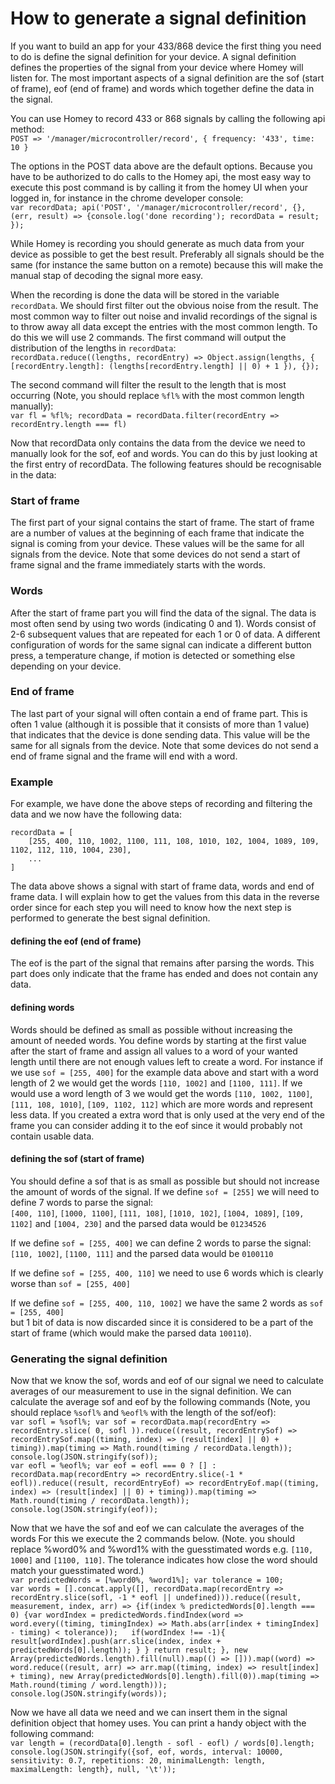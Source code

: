 # How to generate a signal definition

If you want to build an app for your 433/868 device the first thing you need to do is define the signal definition for your device.
A signal definition defines the properties of the signal from your device where Homey will listen for. The most important aspects
of a signal definition are the sof (start of frame), eof (end of frame) and words which together define the data in the signal.

You can use Homey to record 433 or 868 signals by calling the following api method:<br/>
`POST => '/manager/microcontroller/record', { frequency: '433', time: 10 }`

The options in the POST data above are the default options. Because you have to be authorized to do calls to the Homey api, 
the most easy way to execute this post command is by calling it from the homey UI when your logged in, for instance in the 
chrome developer console: <br/>
`var recordData; api('POST', '/manager/microcontroller/record', {}, (err, result) => {console.log('done recording'); recordData = result; });`

While Homey is recording you should generate as much data from your device as possible to get the best result. Preferably all
signals should be the same (for instance the same button on a remote) because this will make the manual stap of decoding the signal
more easy.

When the recording is done the data will be stored in the variable `recordData`. We should first filter out the obvious noise from the result.
The most common way to filter out noise and invalid recordings of the signal is to throw away all data except the entries with the most common length.
To do this we will use 2 commands. The first command will output the distribution of the lengths in `recordData`:<br/>
`recordData.reduce((lengths, recordEntry) => Object.assign(lengths, { [recordEntry.length]: (lengths[recordEntry.length] || 0) + 1 }), {});`

The second command will filter the result to the length that is most occurring (Note, you should replace `%fl%` with the most common length manually):<br/>
`var fl = %fl%; recordData = recordData.filter(recordEntry => recordEntry.length === fl)`

Now that recordData only contains the data from the device we need to manually look for the sof, eof and words. You can do this by just looking
at the first entry of recordData. The following features should be recognisable in the data:

### Start of frame
The first part of your signal contains the start of frame. The start of frame are a number of values at the beginning of each frame
that indicate the signal is coming from your device. These values will be the same for all signals from the device. 
Note that some devices do not send a start of frame signal and the frame immediately starts with the words.

### Words
After the start of frame part you will find the data of the signal. The data is most often send by using two words (indicating 0 and 1).
Words consist of 2-6 subsequent values that are repeated for each 1 or 0 of data. A different configuration of words for the same signal
can indicate a different button press, a temperature change, if motion is detected or something else depending on your device.

### End of frame
The last part of your signal will often contain a end of frame part. This is often 1 value (although it is possible that it consists of more than 1 value)
that indicates that the device is done sending data. This value will be the same for all signals from the device.
Note that some devices do not send a end of frame signal and the frame will end with a word.

### Example
For example, we have done the above steps of recording and filtering the data and we now have the following data:
```
recordData = [
    [255, 400, 110, 1002, 1100, 111, 108, 1010, 102, 1004, 1089, 109, 1102, 112, 110, 1004, 230],
    ...
]
```
The data above shows a signal with start of frame data, words and end of frame data. I will explain how to get the values from this data in the reverse order
since for each step you will need to know how the next step is performed to generate the best signal definition.

#### defining the eof (end of frame)
The eof is the part of the signal that remains after parsing the words. This part does only indicate that the frame has ended and does not contain any data.

#### defining words
Words should be defined as small as possible without increasing the amount of needed words. You define words by starting at the first value after the
start of frame and assign all values to a word of your wanted length until there are not enough values left to create a word.
For instance if we use `sof = [255, 400]` for the example data above and start with a word length of 2 we would get the words `[110, 1002]` and `[1100, 111]`.
If we would use a word length of 3 we would get the words `[110, 1002, 1100]`, `[111, 108, 1010]`, `[109, 1102, 112]` which are more words and represent less data.
If you created a extra word that is only used at the very end of the frame you can consider adding it to the eof since it would probably not contain usable data.

#### defining the sof (start of frame)
You should define a sof that is as small as possible but should not increase the amount of words of the signal. 
If we define `sof = [255]` we will need to define 7 words to parse the signal:<br/>
`[400, 110]`, `[1000, 1100]`, `[111, 108]`, `[1010, 102]`, `[1004, 1089]`, `[109, 1102]` and `[1004, 230]` and the parsed data would be `01234526`

If we define `sof = [255, 400]` we can define 2 words to parse the signal:<br/>
`[110, 1002]`, `[1100, 111]` and the parsed data would be `0100110` 

If we define `sof = [255, 400, 110]` we need to use 6 words which is clearly worse than `sof = [255, 400]`

If we define `sof = [255, 400, 110, 1002]` we have the same 2 words as `sof = [255, 400]` <br/>
but 1 bit of data is now discarded since it is considered to be a part of the start of frame (which would make the parsed data `100110`). 

### Generating the signal definition
Now that we know the sof, words and eof of our signal we need to calculate averages of our measurement to use in the signal definition.
We can calculate the average sof and eof by the following commands (Note, you should replace `%sofl%` and `%eofl%` with the length of the sof/eof):<br/>
`var sofl = %sofl%; var sof = recordData.map(recordEntry => recordEntry.slice( 0, sofl )).reduce((result, recordEntrySof) => recordEntrySof.map((timing, index) => (result[index] || 0) + timing)).map(timing => Math.round(timing / recordData.length)); console.log(JSON.stringify(sof));`<br/>
`var eofl = %eofl%; var eof = eofl === 0 ? [] : recordData.map(recordEntry => recordEntry.slice(-1 * eofl)).reduce((result, recordEntryEof) => recordEntryEof.map((timing, index) => (result[index] || 0) + timing)).map(timing => Math.round(timing / recordData.length)); console.log(JSON.stringify(eof));`

Now that we have the sof and eof we can calculate the averages of the words For this we execute the 2 commands below.
(Note. you should replace %word0% and %word1% with the guesstimated words e.g. `[110, 1000]` and `[1100, 110]`. The tolerance indicates how close the word should match your guesstimated word.)<br/>
`var predictedWords = [%word0%, %word1%]; var tolerance = 100;`<br/>
`var words = [].concat.apply([], recordData.map(recordEntry => recordEntry.slice(sofl, -1 * eofl || undefined))).reduce((result, measurement, index, arr) => {if(index % predictedWords[0].length === 0) {var wordIndex = predictedWords.findIndex(word => word.every((timing, timingIndex) => Math.abs(arr[index + timingIndex] - timing) < tolerance));	if(wordIndex !== -1){ result[wordIndex].push(arr.slice(index, index + predictedWords[0].length)); } } return result; }, new Array(predictedWords.length).fill(null).map(() => [])).map((word) => word.reduce((result, arr) => arr.map((timing, index) => result[index] + timing), new Array(predictedWords[0].length).fill(0)).map(timing => Math.round(timing / word.length))); console.log(JSON.stringify(words));`

Now we have all data we need and we can insert them in the signal definition object that homey uses. You can print a handy object with the following command:<br/>
`var length = (recordData[0].length - sofl - eofl) / words[0].length; console.log(JSON.stringify({sof, eof, words, interval: 10000, sensitivity: 0.7, repetitions: 20, minimalLength: length, maximalLength: length}, null, '\t'));`
